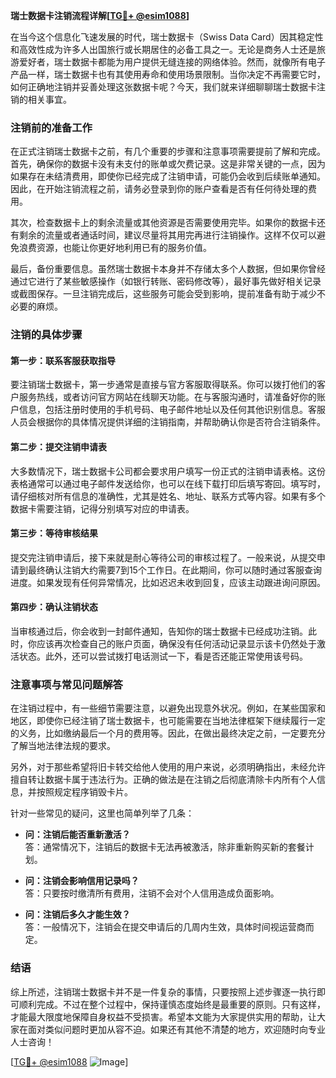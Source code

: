 **瑞士数据卡注销流程详解[[TG💪+ @esim1088](https://t.me/s/esim1088)]**

在当今这个信息化飞速发展的时代，瑞士数据卡（Swiss Data Card）因其稳定性和高效性成为许多人出国旅行或长期居住的必备工具之一。无论是商务人士还是旅游爱好者，瑞士数据卡都能为用户提供无缝连接的网络体验。然而，就像所有电子产品一样，瑞士数据卡也有其使用寿命和使用场景限制。当你决定不再需要它时，如何正确地注销并妥善处理这张数据卡呢？今天，我们就来详细聊聊瑞士数据卡注销的相关事宜。

### 注销前的准备工作

在正式注销瑞士数据卡之前，有几个重要的步骤和注意事项需要提前了解和完成。首先，确保你的数据卡没有未支付的账单或欠费记录。这是非常关键的一点，因为如果存在未结清费用，即使你已经完成了注销申请，可能仍会收到后续账单通知。因此，在开始注销流程之前，请务必登录到你的账户查看是否有任何待处理的费用。

其次，检查数据卡上的剩余流量或其他资源是否需要使用完毕。如果你的数据卡还有剩余的流量或者通话时间，建议尽量将其用完再进行注销操作。这样不仅可以避免浪费资源，也能让你更好地利用已有的服务价值。

最后，备份重要信息。虽然瑞士数据卡本身并不存储太多个人数据，但如果你曾经通过它进行了某些敏感操作（如银行转账、密码修改等），最好事先做好相关记录或截图保存。一旦注销完成后，这些服务可能会受到影响，提前准备有助于减少不必要的麻烦。

### 注销的具体步骤

#### 第一步：联系客服获取指导

要注销瑞士数据卡，第一步通常是直接与官方客服取得联系。你可以拨打他们的客户服务热线，或者访问官方网站在线聊天功能。在与客服沟通时，请准备好你的账户信息，包括注册时使用的手机号码、电子邮件地址以及任何其他识别信息。客服人员会根据你的具体情况提供详细的注销指南，并帮助确认你是否符合注销条件。

#### 第二步：提交注销申请表

大多数情况下，瑞士数据卡公司都会要求用户填写一份正式的注销申请表格。这份表格通常可以通过电子邮件发送给你，也可以在线下载打印后填写寄回。填写时，请仔细核对所有信息的准确性，尤其是姓名、地址、联系方式等内容。如果有多个数据卡需要注销，记得分别填写对应的申请表。

#### 第三步：等待审核结果

提交完注销申请后，接下来就是耐心等待公司的审核过程了。一般来说，从提交申请到最终确认注销大约需要7到15个工作日。在此期间，你可以随时通过客服查询进度。如果发现有任何异常情况，比如迟迟未收到回复，应该主动跟进询问原因。

#### 第四步：确认注销状态

当审核通过后，你会收到一封邮件通知，告知你的瑞士数据卡已经成功注销。此时，你应该再次检查自己的账户页面，确保没有任何活动记录显示该卡仍然处于激活状态。此外，还可以尝试拨打电话测试一下，看是否还能正常使用该号码。

### 注意事项与常见问题解答

在注销过程中，有一些细节需要注意，以避免出现意外状况。例如，在某些国家和地区，即使你已经注销了瑞士数据卡，也可能需要在当地法律框架下继续履行一定的义务，比如缴纳最后一个月的费用等。因此，在做出最终决定之前，一定要充分了解当地法律法规的要求。

另外，对于那些希望将旧卡转交给他人使用的用户来说，必须明确指出，未经允许擅自转让数据卡属于违法行为。正确的做法是在注销之后彻底清除卡内所有个人信息，并按照规定程序销毁卡片。

针对一些常见的疑问，这里也简单列举了几条：

- **问：注销后能否重新激活？**  
答：通常情况下，注销后的数据卡无法再被激活，除非重新购买新的套餐计划。
  
- **问：注销会影响信用记录吗？**  
答：只要按时缴清所有费用，注销不会对个人信用造成负面影响。

- **问：注销后多久才能生效？**  
答：一般情况下，注销会在提交申请后的几周内生效，具体时间视运营商而定。

### 结语

综上所述，注销瑞士数据卡并不是一件复杂的事情，只要按照上述步骤逐一执行即可顺利完成。不过在整个过程中，保持谨慎态度始终是最重要的原则。只有这样，才能最大限度地保障自身权益不受损害。希望本文能为大家提供实用的帮助，让大家在面对类似问题时更加从容不迫。如果还有其他不清楚的地方，欢迎随时向专业人士咨询！

[[TG💪+ @esim1088](https://t.me/s/esim1088) ![Image](https://i.postimg.cc/4NQfJmqS/Snipaste-2025-05-13-00-14-12.png)]
